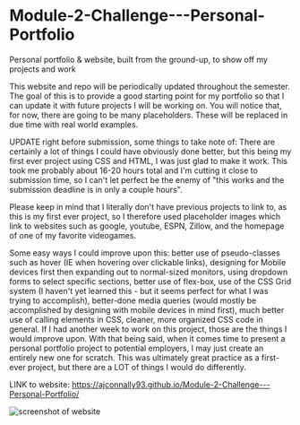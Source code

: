 # Module-2-Challenge---Personal-Portfolio
Personal portfolio &amp; website, built from the ground-up, to show off my projects and work

This website and repo will be periodically updated throughout the semester. The goal of this is to provide a good starting point for my portfolio so that I can update it with future projects I will be working on. You will notice that, for now, there are going to be many placeholders. These will be replaced in due time with real world examples.

UPDATE right before submission, some things to take note of: There are certainly a lot of things I could have obviously done better, but this being my first ever project using CSS and HTML, I was just glad to make it work. This took me probably about 16-20 hours total and I'm cutting it close to submission time, so I can't let perfect be the enemy of "this works and the submission deadline is in only a couple hours".

Please keep in mind that I literally don't have previous projects to link to, as this is my first ever project, so I therefore used placeholder images which link to websites such as google, youtube, ESPN, Zillow, and the homepage of one of my favorite videogames.

Some easy ways I could improve upon this: better use of pseudo-classes such as hover (IE when hovering over clickable links), designing for Mobile devices first then expanding out to normal-sized monitors, using dropdown forms to select specific sections, better use of flex-box, use of the CSS Grid system (I haven't yet learned this - but it seems perfect for what I was trying to accomplish), better-done media queries (would mostly be accomplished by designing with mobile devices in mind first), much better use of calling elements in CSS, cleaner, more organized CSS code in general. If I had another week to work on this project, those are the things I would improve upon. With that being said, when it comes time to present a personal portfolio project to potential employers, I may just create an entirely new one for scratch. This was ultimately great practice as a first-ever project, but there are a LOT of things I would do differently.

LINK to website: https://ajconnally93.github.io/Module-2-Challenge---Personal-Portfolio/

![screenshot of website](https://i.imgur.com/EpaayvN.png)